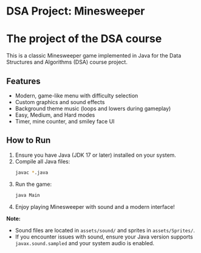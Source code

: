 # DSA Project: Minesweeper

# The project of the DSA course

This is a classic Minesweeper game implemented in Java for the Data Structures and Algorithms (DSA) course project.

## Features
- Modern, game-like menu with difficulty selection
- Custom graphics and sound effects
- Background theme music (loops and lowers during gameplay)
- Easy, Medium, and Hard modes
- Timer, mine counter, and smiley face UI

## How to Run
1. Ensure you have Java (JDK 17 or later) installed on your system.
2. Compile all Java files:
   ```sh
   javac *.java
   ```
3. Run the game:
   ```sh
   java Main
   ```
4. Enjoy playing Minesweeper with sound and a modern interface!

**Note:**
- Sound files are located in `assets/sound/` and sprites in `assets/Sprites/`.
- If you encounter issues with sound, ensure your Java version supports `javax.sound.sampled` and your system audio is enabled.
